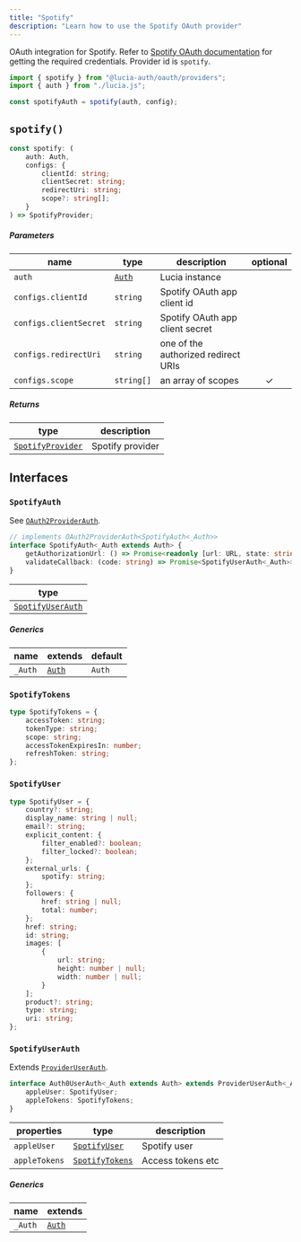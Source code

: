 ```yaml
---
title: "Spotify"
description: "Learn how to use the Spotify OAuth provider"
---
```


OAuth integration for Spotify. Refer to [Spotify OAuth documentation](https://developer.spotify.com/documentation/web-api/concepts/apps) for getting the required credentials. Provider id is `spotify`.

```ts
import { spotify } from "@lucia-auth/oauth/providers";
import { auth } from "./lucia.js";

const spotifyAuth = spotify(auth, config);
```

## `spotify()`

```ts
const spotify: (
	auth: Auth,
	configs: {
		clientId: string;
		clientSecret: string;
		redirectUri: string;
		scope?: string[];
	}
) => SpotifyProvider;
```

##### Parameters

| name                   | type                                       | description                         | optional |
| ---------------------- | ------------------------------------------ | ----------------------------------- | :------: |
| `auth`                 | [`Auth`](/reference/lucia/interfaces/auth) | Lucia instance                      |          |
| `configs.clientId`     | `string`                                   | Spotify OAuth app client id         |          |
| `configs.clientSecret` | `string`                                   | Spotify OAuth app client secret     |          |
| `configs.redirectUri`  | `string`                                   | one of the authorized redirect URIs |          |
| `configs.scope`        | `string[]`                                 | an array of scopes                  |    ✓     |

##### Returns

| type                                  | description      |
| ------------------------------------- | ---------------- |
| [`SpotifyProvider`](#spotifyprovider) | Spotify provider |

## Interfaces

### `SpotifyAuth`

See [`OAuth2ProviderAuth`](/reference/oauth/interfaces/oauth2providerauth).

```ts
// implements OAuth2ProviderAuth<SpotifyAuth<_Auth>>
interface SpotifyAuth<_Auth extends Auth> {
	getAuthorizationUrl: () => Promise<readonly [url: URL, state: string]>;
	validateCallback: (code: string) => Promise<SpotifyUserAuth<_Auth>>;
}
```

| type                                |
| ----------------------------------- |
| [`SpotifyUserAuth`](#appleuserauth) |

##### Generics

| name    | extends    | default |
| ------- | ---------- | ------- |
| `_Auth` | [`Auth`]() | `Auth`  |

### `SpotifyTokens`

```ts
type SpotifyTokens = {
	accessToken: string;
	tokenType: string;
	scope: string;
	accessTokenExpiresIn: number;
	refreshToken: string;
};
```

### `SpotifyUser`

```ts
type SpotifyUser = {
	country?: string;
	display_name: string | null;
	email?: string;
	explicit_content: {
		filter_enabled?: boolean;
		filter_locked?: boolean;
	};
	external_urls: {
		spotify: string;
	};
	followers: {
		href: string | null;
		total: number;
	};
	href: string;
	id: string;
	images: [
		{
			url: string;
			height: number | null;
			width: number | null;
		}
	];
	product?: string;
	type: string;
	uri: string;
};
```

### `SpotifyUserAuth`

Extends [`ProviderUserAuth`](/reference/oauth/interfaces/provideruserauth).

```ts
interface Auth0UserAuth<_Auth extends Auth> extends ProviderUserAuth<_Auth> {
	appleUser: SpotifyUser;
	appleTokens: SpotifyTokens;
}
```

| properties    | type                            | description       |
| ------------- | ------------------------------- | ----------------- |
| `appleUser`   | [`SpotifyUser`](#appleuser)     | Spotify user      |
| `appleTokens` | [`SpotifyTokens`](#appletokens) | Access tokens etc |

##### Generics

| name    | extends    |
| ------- | ---------- |
| `_Auth` | [`Auth`]() |
